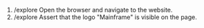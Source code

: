 1. /explore Open the browser and navigate to the website.
2. /explore Assert that the logo "Mainframe" is visible on the page.